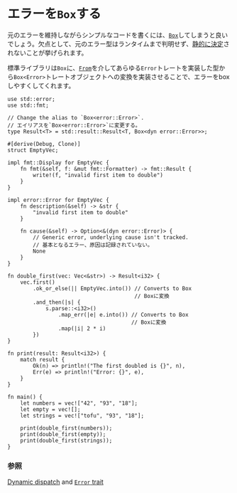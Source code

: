 <!--
# `Box`ing errors
-->
# エラーを`Box`する

<!--
A way to write simple code while preserving the original errors is to [`Box`][box]
them.  The drawback is that the underlying error type is only known at runtime and not
[statically determined][dynamic_dispatch].
-->
元のエラーを維持しながらシンプルなコードを書くには、[`Box`][box]してしまうと良いでしょう。欠点として、元のエラー型はランタイムまで判明せず、[静的に決定][dynamic_dispatch]されないことが挙げられます。

<!--
The stdlib helps in boxing our errors by having `Box` implement conversion from
any type that implements the `Error` trait into the trait object `Box<Error>`,
via [`From`][from].
-->
標準ライブラリは`Box`に、[`From`][from]を介してあらゆる`Error`トレートを実装した型から`Box<Error>`トレートオブジェクトへの変換を実装させることで、エラーをboxしやすくしてくれます。

```rust,editable
use std::error;
use std::fmt;

// Change the alias to `Box<error::Error>`.
// エイリアスを`Box<error::Error>`に変更する。
type Result<T> = std::result::Result<T, Box<dyn error::Error>>;

#[derive(Debug, Clone)]
struct EmptyVec;

impl fmt::Display for EmptyVec {
    fn fmt(&self, f: &mut fmt::Formatter) -> fmt::Result {
        write!(f, "invalid first item to double")
    }
}

impl error::Error for EmptyVec {
    fn description(&self) -> &str {
        "invalid first item to double"
    }

    fn cause(&self) -> Option<&(dyn error::Error)> {
        // Generic error, underlying cause isn't tracked.
        // 基本となるエラー、原因は記録されていない。
        None
    }
}

fn double_first(vec: Vec<&str>) -> Result<i32> {
    vec.first()
        .ok_or_else(|| EmptyVec.into()) // Converts to Box
                                        // Boxに変換
        .and_then(|s| {
            s.parse::<i32>()
                .map_err(|e| e.into()) // Converts to Box
                                       // Boxに変換
                .map(|i| 2 * i)
        })
}

fn print(result: Result<i32>) {
    match result {
        Ok(n) => println!("The first doubled is {}", n),
        Err(e) => println!("Error: {}", e),
    }
}

fn main() {
    let numbers = vec!["42", "93", "18"];
    let empty = vec![];
    let strings = vec!["tofu", "93", "18"];

    print(double_first(numbers));
    print(double_first(empty));
    print(double_first(strings));
}
```

<!--
### See also:
-->
### 参照

[Dynamic dispatch][dynamic_dispatch] and [`Error` trait][error]

[box]: https://doc.rust-lang.org/std/boxed/struct.Box.html
[dynamic_dispatch]: https://doc.rust-lang.org/book/ch17-02-trait-objects.html#trait-objects-perform-dynamic-dispatch
[error]: https://doc.rust-lang.org/std/error/trait.Error.html
[from]: https://doc.rust-lang.org/std/convert/trait.From.html
